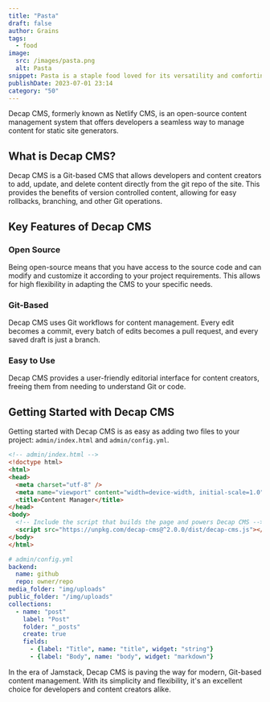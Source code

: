 ```yaml
---
title: "Pasta"
draft: false
author: Grains
tags:
  - food
image:
  src: /images/pasta.png
  alt: Pasta
snippet: Pasta is a staple food loved for its versatility and comforting taste.
publishDate: 2023-07-01 23:14
category: "50"
---
```




Decap CMS, formerly known as Netlify CMS, is an open-source content management system that offers developers a seamless way to manage content for static site generators.

## What is Decap CMS?

Decap CMS is a Git-based CMS that allows developers and content creators to add, update, and delete content directly from the git repo of the site. This provides the benefits of version controlled content, allowing for easy rollbacks, branching, and other Git operations.

## Key Features of Decap CMS

### Open Source

Being open-source means that you have access to the source code and can modify and customize it according to your project requirements. This allows for high flexibility in adapting the CMS to your specific needs.

### Git-Based

Decap CMS uses Git workflows for content management. Every edit becomes a commit, every batch of edits becomes a pull request, and every saved draft is just a branch.

### Easy to Use

Decap CMS provides a user-friendly editorial interface for content creators, freeing them from needing to understand Git or code.

## Getting Started with Decap CMS

Getting started with Decap CMS is as easy as adding two files to your project: `admin/index.html` and `admin/config.yml`.

```html
<!-- admin/index.html -->
<!doctype html>
<html>
<head>
  <meta charset="utf-8" />
  <meta name="viewport" content="width=device-width, initial-scale=1.0" />
  <title>Content Manager</title>
</head>
<body>
  <!-- Include the script that builds the page and powers Decap CMS -->
  <script src="https://unpkg.com/decap-cms@^2.0.0/dist/decap-cms.js"></script>
</body>
</html>
```

```yaml
# admin/config.yml
backend:
  name: github
  repo: owner/repo
media_folder: "img/uploads"
public_folder: "/img/uploads"
collections:
  - name: "post"
    label: "Post"
    folder: "_posts"
    create: true
    fields:
      - {label: "Title", name: "title", widget: "string"}
      - {label: "Body", name: "body", widget: "markdown"}
```

In the era of Jamstack, Decap CMS is paving the way for modern, Git-based content management. With its simplicity and flexibility, it's an excellent choice for developers and content creators alike.
